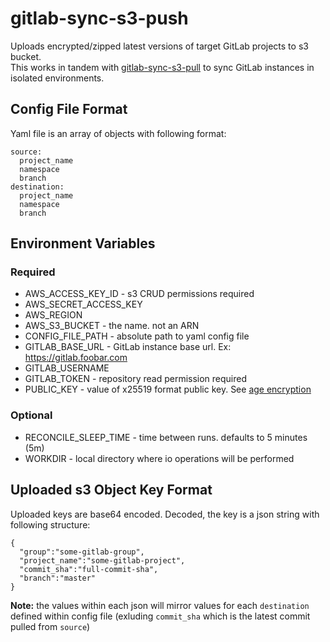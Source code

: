 # gitlab-sync-s3-push
Uploads encrypted/zipped latest versions of target GitLab projects to s3 bucket.  
This works in tandem with [gitlab-sync-s3-pull](https://github.com/dwelch0/gitlab-sync-s3-pull) to sync GitLab instances in isolated environments.

## Config File Format
Yaml file is an array of objects with following format:

```
source: 
  project_name
  namespace
  branch
destination:
  project_name
  namespace
  branch
```
## Environment Variables

### Required
* AWS_ACCESS_KEY_ID - s3 CRUD permissions required
* AWS_SECRET_ACCESS_KEY
* AWS_REGION
* AWS_S3_BUCKET - the name. not an ARN
* CONFIG_FILE_PATH - absolute path to yaml config file 
* GITLAB_BASE_URL - GitLab instance base url. Ex: https://gitlab.foobar.com
* GITLAB_USERNAME
* GITLAB_TOKEN - repository read permission required
* PUBLIC_KEY - value of x25519 format public key. See [age encryption](https://github.com/FiloSottile/age#readme)

### Optional
* RECONCILE_SLEEP_TIME - time between runs. defaults to 5 minutes (5m)
* WORKDIR - local directory where io operations will be performed

## Uploaded s3 Object Key Format
Uploaded keys are base64 encoded. Decoded, the key is a json string with following structure:
```
{
  "group":"some-gitlab-group",
  "project_name":"some-gitlab-project",
  "commit_sha":"full-commit-sha",
  "branch":"master"
}
```
**Note:** the values within each json will mirror values for each `destination` defined within config file (exluding `commit_sha` which is the latest commit pulled from `source`)